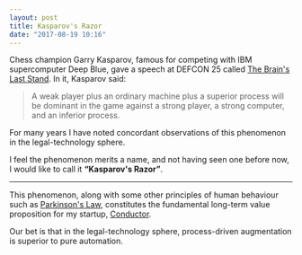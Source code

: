 ```yaml
---
layout: post
title: Kasparov's Razor
date: "2017-08-19 10:16"
---
```


Chess champion Garry Kasparov, famous for competing with IBM supercomputer Deep Blue, gave a speech at DEFCON 25 called [The Brain's Last Stand](https://www.youtube.com/watch?v=fp7Pq7_tHsY).  In it, Kasparov said:

> A weak player plus an ordinary machine plus a superior process will be dominant in the game against a strong player, a strong computer, and an inferior process.

For many years I have noted concordant observations of this phenomenon in the legal-technology sphere.

I feel the phenomenon merits a name, and not having seen one before now, I would like to call it **“Kasparov's Razor”**.

----

This phenomenon, along with some other principles of human behaviour such as [Parkinson's Law](https://en.wikipedia.org/wiki/Parkinson%27s_law), constitutes the fundamental long-term value proposition for my startup, [Conductor](https://conductor.law).

Our bet is that in the legal-technology sphere, process-driven augmentation is superior to pure automation.
